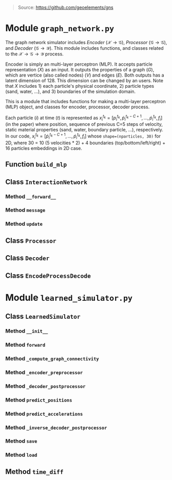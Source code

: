 
> Source: https://github.com/geoelements/gns
> 
# Module `graph_network.py`

 The graph network simulator includes $Encoder$ ($\mathcal{X} \to \mathcal{G}$), $Processor$ ($\mathcal{G} \to \mathcal{G}$), and $Decoder$ ($\mathcal{G} \to \mathcal{Y}$). This module includes functions, and classes related to the $\mathcal{X} \to \mathcal{G} \to \mathcal Y$ process. 

 Encoder is simply an multi-layer perceptron (MLP). It accepts particle representation ($X$) as an input. It outputs the properties of a graph ($G$), which are vertice (also called nodes) ($V$) and edges ($E$). Both outputs has a latent dimension of 128. This dimension can be changed by an users. Note that $X$ includes 1) each particle's physical coordinate, 2) particle types (sand, water, ...), and 3) boundaries of the simulation domain. 

 This is a module that includes functions for making a multi-layer perceptron (MLP) object, and classes for encoder, processor, decoder process. 
 
 Each particle ($i$) at time ($t$) is represented as $x_{i}^{t_k} = [p_{i}^{t_k}, \dot{p}_{i}^{t_k-C+1}, ..., \dot{p}_{i}^{t_k}, f_i]$ (in the paper) where position, sequence of previous C=5 steps of velocity, static material properties (sand, water, boundary particle, …), respectively. In our code, $x_{i}^{t_k} = [\dot{p}_{i}^{t_k-C+1}, ..., \dot{p}_{i}^{t_k}, f_i]$ whose `shape=(nparticles, 30)` for 2D, where 30 = 10 (5 velocities * 2) + 4 boundaries (top/bottom/left/right) + 16 particles embeddings in 2D case.




## **Function `build_mlp`**



## **Class `InteractionNetwork`**

### Method `__forward__`
### Method `message`
### Method `update`



## **Class `Processor`**


## **Class `Decoder`**


## **Class `EncodeProcessDecode`**






# Module `learned_simulator.py`


## **Class `LearnedSimulator`**

### Method `__init__`

### Method `forward`
### Method `_compute_graph_connectivity`
### Method `_encoder_preprocessor`
### Method `_decoder_postprocessor`
### Method `predict_positions`
### Method `predict_accelerations`
### Method `_inverse_decoder_postprocessor`
### Method `save`
### Method `load`
## **Method `time_diff`**





